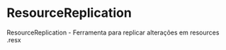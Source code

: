 ResourceReplication
===================

ResourceReplication - Ferramenta para replicar alterações em resources .resx
